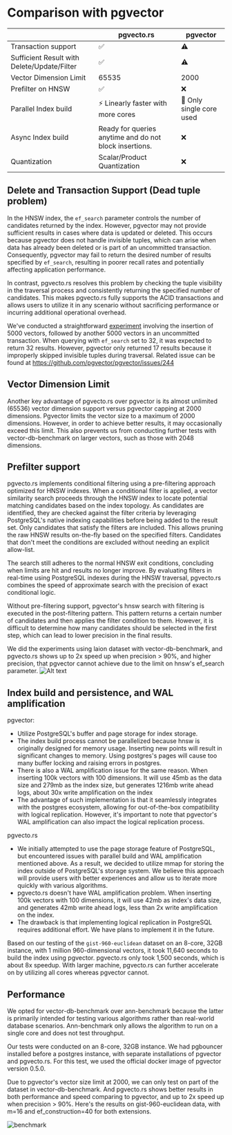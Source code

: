 # Comparison with pgvector

|                                             | pgvecto.rs                                             | pgvector                |
| ------------------------------------------- | ------------------------------------------------------ | ----------------------- |
| Transaction support                         | ✅                                                      | ⚠️                       |
| Sufficient Result with Delete/Update/Filter | ✅                                                      | ⚠️                       |
| Vector Dimension Limit                      | 65535                                                  | 2000                    |
| Prefilter on HNSW                           | ✅                                                      | ❌                       |
| Parallel Index build                        | ⚡️ Linearly faster with more cores                      | 🐌 Only single core used |
| Async Index build                           | Ready for queries anytime and do not block insertions. | ❌                       |
| Quantization                                | Scalar/Product Quantization                            | ❌                       |

## Delete and Transaction Support (Dead tuple problem)

In the HNSW index, the `ef_search` parameter controls the number of candidates returned by the index. However, pgvector may not provide sufficient results in cases where data is updated or deleted. This occurs because pgvector does not handle invisible tuples, which can arise when data has already been deleted or is part of an uncommitted transaction. Consequently, pgvector may fail to return the desired number of results specified by `ef_search`, resulting in poorer recall rates and potentially affecting application performance.

In contrast, pgvecto.rs resolves this problem by checking the tuple visibility in the traversal process and consistently returning the specified number of candidates. This makes pgvecto.rs fully supports the ACID transactions and allows users to utilize it in any scenario without sacrificing performance or incurring additional operational overhead.

We've conducted a straightforward [experiment](https://gist.github.com/VoVAllen/a83d2ee4b56a2a152019d768926f1a40) involving the insertion of 5000 vectors, followed by another 5000 vectors in an uncommitted transaction. When querying with `ef_search` set to 32, it was expected to return 32 results. However, pgvector only returned 17 results because it improperly skipped invisible tuples during traversal. Related issue can be found at https://github.com/pgvector/pgvector/issues/244


## Vector Dimension Limit

Another key advantage of pgvecto.rs over pgvector is its almost unlimited (65536) vector dimension support versus pgvector capping at 2000 dimensions. Pgvector limits the vector size to a maximum of 2000 dimensions. However, in order to achieve better results, it may occasionally exceed this limit. This also prevents us from conducting further tests with vector-db-benchmark on larger vectors, such as those with 2048 dimensions.

## Prefilter support

pgvecto.rs implements conditional filtering using a pre-filtering approach optimized for HNSW indexes. When a conditional filter is applied, a vector similarity search proceeds through the HNSW index to locate potential matching candidates based on the index topology. As candidates are identified, they are checked against the filter criteria by leveraging PostgreSQL's native indexing capabilities before being added to the result set. Only candidates that satisfy the filters are included. This allows pruning the raw HNSW results on-the-fly based on the specified filters. Candidates that don't meet the conditions are excluded without needing an explicit allow-list.

The search still adheres to the normal HNSW exit conditions, concluding when limits are hit and results no longer improve. By evaluating filters in real-time using PostgreSQL indexes during the HNSW traversal, pgvecto.rs combines the speed of approximate search with the precision of exact conditional logic.

Without pre-filtering support, pgvector's hnsw search with filtering is executed in the post-filtering pattern. This pattern returns a certain number of candidates and then applies the filter condition to them. However, it is difficult to determine how many candidates should be selected in the first step, which can lead to lower precision in the final results.

We did the experiments using laion dataset with vector-db-benchmark, and pgvecto.rs shows up to 2x speed up when precision > 90%, and higher precision, that pgvector cannot achieve due to the limit on hnsw's ef_search parameter. 
![Alt text](./images/filter-benchmark.png)

## Index build and persistence, and WAL amplification

pgvector:
- Utilize PostgreSQL's buffer and page storage for index storage.
- The index build process cannot be parallelized because hnsw is originally designed for memory usage. Inserting new points will result in significant changes to memory. Using postgres's pages will cause too many buffer locking and raising errors in postgres.
- There is also a WAL amplification issue for the same reason. When inserting 100k vectors with 100 dimensions. It will use 45mb as the data size and 279mb as the index size, but generates 1216mb write ahead logs, about 30x write amplification on the index
- The advantage of such implementation is that it seamlessly integrates with the postgres ecosystem, allowing for out-of-the-box compatibility with logical replication. However, it's important to note that pgvector's WAL amplification can also impact the logical replication process.

pgvecto.rs
- We initially attempted to use the page storage feature of PostgreSQL, but encountered issues with parallel build and WAL amplification mentioned above. As a result, we decided to utilize mmap for storing the index outside of PostgreSQL's storage system. We believe this approach will provide users with better experiences and allow us to iterate more quickly with various algorithms.
- pgvecto.rs doesn't have WAL amplification problem. When inserting 100k vectors with 100 dimensions, it will use 42mb as index's data size, and generates 42mb write ahead logs, less than 2x write amplification on the index.
- The drawback is that implementing logical replication in PostgreSQL requires additional effort. We have plans to implement it in the future.

Based on our testing of the `gist-960-euclidean` dataset on an 8-core, 32GB instance, with 1 million 960-dimensional vectors, it took 11,640 seconds to build the index using pgvector. pgvecto.rs only took 1,500 seconds, which is about 8x speedup. With larger machine, pgvecto.rs can further accelerate on by utilizing all cores whereas pgvector cannot.


## Performance

We opted for vector-db-benchmark over ann-benchmark because the latter is primarily intended for testing various algorithms rather than real-world database scenarios. Ann-benchmark only allows the algorithm to run on a single core and does not test throughput.

Our tests were conducted on an 8-core, 32GB instance. We had pgbouncer installed before a postgres instance, with separate installations of pgvector and pgvecto.rs. For this test, we used the official docker image of pgvector version 0.5.0.

Due to pgvector's vector size limit at 2000, we can only test on part of the dataset in vector-db-benchmark. And pgvecto.rs shows better results in both performance and speed comparing to pgvector, and up to 2x speed up when precision > 90%. Here's the results on gist-960-euclidean data, with m=16 and ef_construction=40 for both extensions.

![benchmark](./images/299de17f-edaa-43af-8353-c6d0785b643f.jpeg)